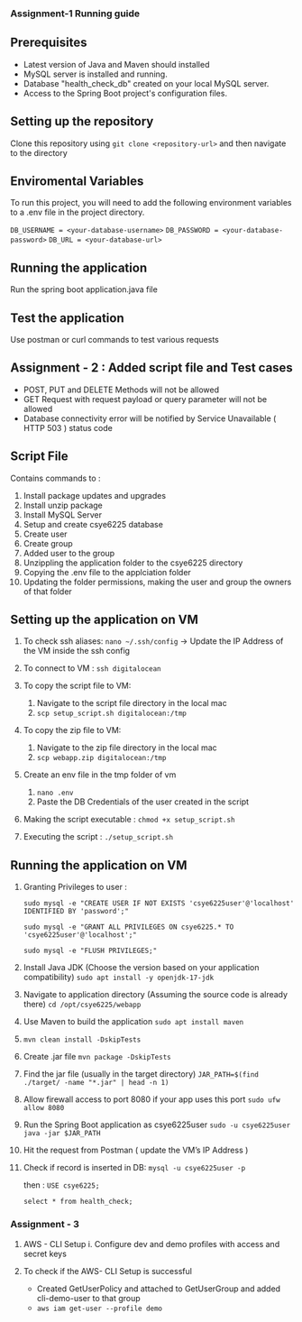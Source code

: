 ### Assignment-1 Running guide

## Prerequisites
- Latest version of Java and Maven should installed
- MySQL server is installed and running.
- Database "health_check_db" created on your local MySQL server.
- Access to the Spring Boot project's configuration files.

## Setting up the repository
Clone this repository using `git clone <repository-url>` and then navigate to the directory

## Enviromental Variables
To run this project, you will need to add the following environment variables to a .env file in the project directory.

`DB_USERNAME = <your-database-username>`
`DB_PASSWORD = <your-database-password>`
`DB_URL = <your-database-url>`

## Running the application
Run the spring boot application.java file 


## Test the application
Use postman or curl commands to test various requests

## Assignment - 2 : Added script file and Test cases

- POST, PUT and DELETE Methods will not be allowed
- GET Request with request payload or query parameter will not be allowed
- Database connectivity error will be notified by Service Unavailable ( HTTP 503 ) status code

## Script File

Contains commands to :
1. Install package updates and upgrades
2. Install unzip package
3. Install MySQL Server
4. Setup and create csye6225 database
5. Create user
6. Create group
7. Added user to the group
8. Unzippling the application folder to the csye6225 directory
9. Copying the .env file to the applciation folder
10. Updating the folder permissions, making the user and group the owners of that folder

## Setting up the application on VM
1. To check ssh aliases: 
    `nano ~/.ssh/config`
	-> Update the IP Address of the VM inside the ssh config

2. To connect to VM : 
    `ssh digitalocean`

3. To copy the script file to VM: 
	1. Navigate to the script file directory in the local mac
	2. `scp setup_script.sh digitalocean:/tmp`

4. To copy the zip file to VM:
	1. Navigate to the zip file directory in the local mac
	2. `scp webapp.zip digitalocean:/tmp`

5. Create an env file in the tmp folder of vm
    1. `nano .env`
    2. Paste the DB Credentials of the user created in the script

6. Making the script executable : 
    `chmod +x setup_script.sh`

7. Executing the script : 
    `./setup_script.sh`

## Running the application on VM


1. Granting Privileges to user : 

    `sudo mysql -e "CREATE USER IF NOT EXISTS 'csye6225user'@'localhost' IDENTIFIED BY 'password';"` 

    `sudo mysql -e "GRANT ALL PRIVILEGES ON csye6225.* TO 'csye6225user'@'localhost';"`

    `sudo mysql -e "FLUSH PRIVILEGES;"`

2. Install Java JDK (Choose the version based on your application compatibility) 
    `sudo apt install -y openjdk-17-jdk`

3. Navigate to application directory (Assuming the source code is already there) 
    `cd /opt/csye6225/webapp` 

4. Use Maven to build the application 
    `sudo apt install maven`

5.  `mvn clean install -DskipTests`

6. Create .jar file
    `mvn package -DskipTests` 

7. Find the jar file (usually in the target directory) 
    `JAR_PATH=$(find ./target/ -name "*.jar" | head -n 1)`

8. Allow firewall access to port 8080 if your app uses this port 
    `sudo ufw allow 8080` 

9. Run the Spring Boot application as csye6225user 
    `sudo -u csye6225user java -jar $JAR_PATH` 

10. Hit the request from Postman ( update the VM’s IP Address ) 

11. Check if record is inserted in DB:
    `mysql -u csye6225user -p`

    then : `USE csye6225;`

    `select * from health_check;`


### Assignment - 3

1. AWS - CLI Setup
    i. Configure dev and demo profiles with access and secret keys

2. To check if the AWS- CLI Setup is successful

    * Created GetUserPolicy and attached to GetUserGroup and added cli-demo-user to that group
    * `aws iam get-user --profile demo`